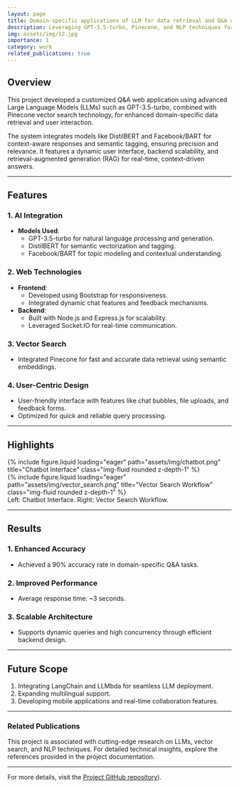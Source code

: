 ```yaml
---
layout: page
title: Domain-specific applications of LLM for data retrieval and Q&A user experience
description: Leveraging GPT-3.5-turbo, Pinecone, and NLP techniques for a tailored Q&A application.
img: assets/img/12.jpg
importance: 1
category: work
related_publications: true
---
```


## Overview

This project developed a customized Q&A web application using advanced Large Language Models (LLMs) such as GPT-3.5-turbo, combined with Pinecone vector search technology, for enhanced domain-specific data retrieval and user interaction.

The system integrates models like DistilBERT and Facebook/BART for context-aware responses and semantic tagging, ensuring precision and relevance. It features a dynamic user interface, backend scalability, and retrieval-augmented generation (RAG) for real-time, context-driven answers.

---

## Features

### 1. **AI Integration**
- **Models Used**: 
  - GPT-3.5-turbo for natural language processing and generation.
  - DistilBERT for semantic vectorization and tagging.
  - Facebook/BART for topic modeling and contextual understanding.

### 2. **Web Technologies**
- **Frontend**:
  - Developed using Bootstrap for responsiveness.
  - Integrated dynamic chat features and feedback mechanisms.
- **Backend**:
  - Built with Node.js and Express.js for scalability.
  - Leveraged Socket.IO for real-time communication.
  
### 3. **Vector Search**
- Integrated Pinecone for fast and accurate data retrieval using semantic embeddings.

### 4. **User-Centric Design**
- User-friendly interface with features like chat bubbles, file uploads, and feedback forms.
- Optimized for quick and reliable query processing.

---

## Highlights

<div class="row">
    <div class="col-sm mt-3 mt-md-0">
        {% include figure.liquid loading="eager" path="assets/img/chatbot.png" title="Chatbot Interface" class="img-fluid rounded z-depth-1" %}
    </div>
    <div class="col-sm mt-3 mt-md-0">
        {% include figure.liquid loading="eager" path="assets/img/vector_search.png" title="Vector Search Workflow" class="img-fluid rounded z-depth-1" %}
    </div>
</div>
<div class="caption">
    Left: Chatbot Interface. Right: Vector Search Workflow.
</div>

---

## Results

### 1. **Enhanced Accuracy**
- Achieved a 90% accuracy rate in domain-specific Q&A tasks.

### 2. **Improved Performance**
- Average response time: ~3 seconds.

### 3. **Scalable Architecture**
- Supports dynamic queries and high concurrency through efficient backend design.

---

## Future Scope
1. Integrating LangChain and LLMbda for seamless LLM deployment.
2. Expanding multilingual support.
3. Developing mobile applications and real-time collaboration features.

---

### Related Publications
This project is associated with cutting-edge research on LLMs, vector search, and NLP techniques. For detailed technical insights, explore the references provided in the project documentation.

---

For more details, visit the [Project GitHub repository](https://github.com/aakash-priyadarshi/gpt-model)).
